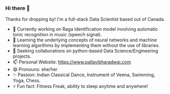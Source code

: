 ### Hi there 👋

<!--
**pallavibharadwaj/pallavibharadwaj** is a ✨ _special_ ✨ repository because its `README.md` (this file) appears on your GitHub profile.
-->
Thanks for dropping by! I'm a full-stack Data Scientist based out of Canada.

- 🔭 Currently working on Raga Identification model involving automatic tonic recognition in music (speech signal).
- 🌱 Learning the underlying concepts of neural networks and machine learning algorithms by implementing them without the use of libraries.
- 👯 Seeking collaborations on python-based Data Science/Engineering projects.
- 📫 Personal Website: https://www.pallavibharadwaj.com
- 😄 Pronouns: she/her
- ✨ Passion: Indian Classical Dance, Instrument of Veena, Swimming, Yoga, Chess.
- ⚡ Fun fact: Fitness Freak, ability to sleep anytime and anywhere!
